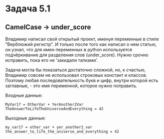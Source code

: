 # Задача 5.1
## CamelCase -> under_score
Владимир написал свой открытый проект, именуя переменные в стиле "Верблюжий регистр". И только после того как написал о нем статью, он узнал, что для имен переменных в python используется подчёркивание для разделения слов (under_score). Нужно срочно исправить, пока его не 'закидали тапками'.

Задача могла бы показаться достаточно сложной, но, к счастью, Владимир совсем не использовал строковых констант и классов. Поэтому любая последовательность букв и цифр, внутри которой есть заглавные, - это имя переменной, которое нужно поправить.

Входные данные:
```
MyVar17 = OtherVar + YerAnother2Var
TheAnswerToLifeTheUniverseAndEverything = 42
```

Выходные данные:
```
my_var17 = other_var + yer_another2_var
the_answer_to_life_the_universe_and_everything = 42
```